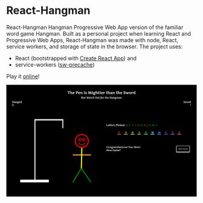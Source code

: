 # React-Hangman

React-Hangman Hangman Progressive Web App version of the familiar word game Hangman.
Built as a personal project when learning React and Progressive Web Apps, React-Hangman was made with node, React, service workers, and storage of state in the browser.  The project uses:
<ul>
	<li>React (bootstrapped with <a href="https://github.com/facebookincubator/create-react-app">Create React App</a>) and</li>
	<li>service-workers (<a href="https://github.com/GoogleChrome/sw-precache">sw-precache</a>)</li>
</ul>

Play it <a href="https://selva-oscura.github.io/react-hangman">online</a>!

![Hangman](https://github.com/selva-oscura/react-hangman/blob/master/hangman_screenshot.png)